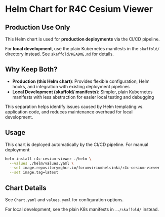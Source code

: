 # Helm Chart for R4C Cesium Viewer

## Production Use Only

This Helm chart is used for **production deployments** via the CI/CD pipeline.

For **local development**, use the plain Kubernetes manifests in the `skaffold/` directory instead. See `skaffold/README.md` for details.

## Why Keep Both?

- **Production (this Helm chart)**: Provides flexible configuration, Helm hooks, and integration with existing deployment pipelines
- **Local Development (skaffold/ manifests)**: Simpler, plain Kubernetes manifests with less abstraction for easier local testing and debugging

This separation helps identify issues caused by Helm templating vs. application code, and reduces maintenance overhead for local development.

## Usage

This chart is deployed automatically by the CI/CD pipeline. For manual deployment:

```bash
helm install r4c-cesium-viewer ./helm \
  --values ./helm/values.yaml \
  --set image.repository=ghcr.io/forumviriumhelsinki/r4c-cesium-viewer \
  --set image.tag=latest
```

## Chart Details

See `Chart.yaml` and `values.yaml` for configuration options.

For local development, see the plain K8s manifests in `../skaffold/` instead.
